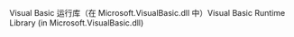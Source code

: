 <span data-ttu-id="ec3ca-101">Visual Basic 运行库（在 Microsoft.VisualBasic.dll 中）</span><span class="sxs-lookup"><span data-stu-id="ec3ca-101">Visual Basic Runtime Library (in Microsoft.VisualBasic.dll)</span></span>